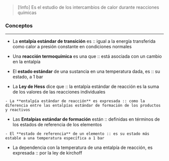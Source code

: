 	
>[!info]
>Es el estudio de los intercambios de calor durante reacciones químicas

### Conceptos
---
- La **entalpía estándar de transición** es :: igual a la energía transferida como calor a presión constante en condiciones normales
<!--SR:!2023-04-06,3,250-->
- Una **reacción termoquímica** es una que :: está asociada con un cambio en la entalpía
<!--SR:!2023-04-07,3,250-->
- El **estado estándar** de una sustancia en una temperatura dada, es :: su estado, a 1 bar
<!--SR:!2023-04-07,4,270-->
- La **Ley de Hess** dice que :: la entalpía estándar de reacción es la suma de los valores de las reacciones individuales
<!--SR:!2023-04-06,2,247-->
	- La **entalpía estándar de reacción** es expresada :: como la diferencia entre las entalpías estándar de formación de los productos y reactivos
<!--SR:!2023-04-06,1,207-->
- Las **Entalpías estándar de formación** están :: definidas en términos de los estados de referencia de los elementos
<!--SR:!2023-04-06,2,230-->
	- El **estado de referencia** de un elemento :: es su estado más estable a una temperatura específica a 1 bar
<!--SR:!2023-04-07,3,267-->
- La dependencia con la temperatura de una entalpía de reacción, es expresada :: por la ley de kirchoff
<!--SR:!2023-04-08,3,230-->